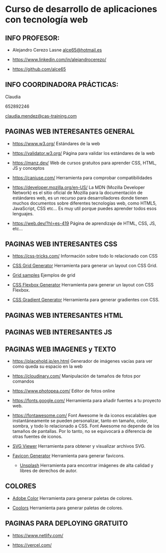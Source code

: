 # Curso de desarrollo de aplicaciones con tecnología web

## INFO PROFESOR:

- Alejandro Cerezo Lasne alce65@hotmail.es

- https://www.linkedin.com/in/alejandrocerezo/

- https://github.com/alce65

## INFO COORDINADORA PRÁCTICAS:

Claudia

652892246

claudia.mendez@cas-training.com

## PAGINAS WEB INTERESANTES GENERAL

- https://www.w3.org/
  Estándares de la web

- https://validator.w3.org/
  Página para validar los estándares de la web

- https://manz.dev/
  Web de cursos gratuitos para aprender CSS, HTML, JS y conceptos

- https://caniuse.com/
  Herramienta para comprobar compatibilidades

- https://developer.mozilla.org/en-US/
  La MDN (Mozilla Developer Network) es el sitio oficial de Mozilla para la documentación de estándares web, es un recurso para desarrolladores donde tienen muchos documentos sobre diferentes tecnologías web, como HTML5, JavaScript, CSS etc... Es muy util porque puedes aprender todos esos lenguajes.

- https://web.dev/?hl=es-419
  Página de aprendizaje de HTML, CSS, JS, etc...

## PAGINAS WEB INTERESANTES CSS

- https://css-tricks.com/
  Información sobre todo lo relacionado con CSS

- [CSS Grid Generator](https://cssgrid-generator.netlify.app/)
  Herramienta para generar un layout con CSS Grid.

- [Grid samples](https://bentogrids.com/)
  Ejemplos de grid

- [CSS Flexbox Generator](https://the-echoplex.net/flexyboxes/)
  Herramienta para generar un layout con CSS Flexbox.

- [CSS Gradient Generator](https://cssgradient.io/)
  Herramienta para generar gradientes con CSS.

## PAGINAS WEB INTERESANTES HTML

## PAGINAS WEB INTERESANTES JS

## PAGINAS WEB IMAGENES y TEXTO

- https://placehold.jp/en.html
  Generador de imágenes vacías para ver como queda su espacio en la web

- https://cloudinary.com/
  Manipulación de tamaños de fotos por comandos

- https://www.photopea.com/
  Editor de fotos online

- https://fonts.google.com/
  Herramienta para añadir fuentes a tu proyecto web.

- https://fontawesome.com/
  Font Awesome le da iconos escalables que instantáneamente se pueden personalizar, tanto en tamaño, color, sombra, y todo lo relacionado a CSS. Font Awesome no depende de los tamaños de pantallas. Por lo tanto, no se equivocará a diferencia de otras fuentes de iconos.

- [SVG Viewer](https://www.svgviewer.dev/)
  Herramienta para obtener y visualizar archivos SVG.

- [Favicon Generator](https://www.favicon-generator.org/)
  Herramienta para generar favicons.

  - [Unsplash](https://unsplash.com/)
    Herramienta para encontrar imágenes de alta calidad y libres de derechos de autor.

## COLORES

- [Adobe Color](https://color.adobe.com/create)
  Herramienta para generar paletas de colores.

- [Coolors](https://coolors.co/)
  Herramienta para generar paletas de colores.

## PAGINAS PARA DEPLOYING GRATUITO

- https://www.netlify.com/

- https://vercel.com/
